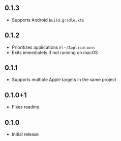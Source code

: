 ## 0.1.3

- Supports Android `build.gradle.kts`

## 0.1.2

- Prioritizes applications in `~/Applications`
- Exits immediately if not running on macOS

## 0.1.1

- Supports multiple Apple targets in the same project

## 0.1.0+1

- Fixes readme

## 0.1.0

- Initial release
